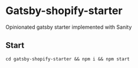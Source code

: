 # Gatsby-shopify-starter

Opinionated gatsby starter implemented with Sanity

## Start

```cd gatsby-shopify-starter && npm i && npm start```
